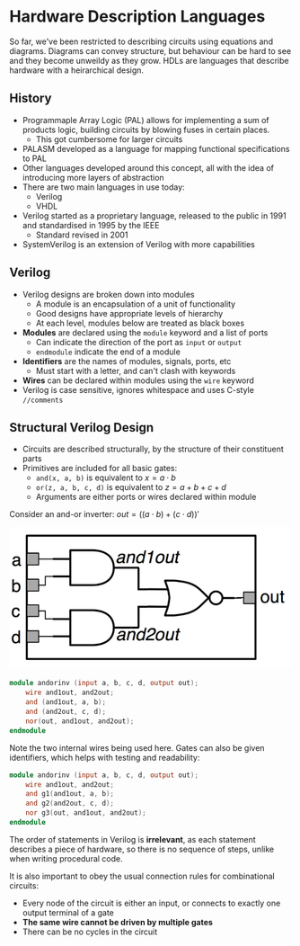 # Hardware Description Languages

So far, we've been restricted to describing circuits using equations and diagrams. Diagrams can convey structure, but behaviour can be hard to see and they become unweildy as they grow. HDLs are languages that describe hardware with a heirarchical design.

## History

- Programmaple Array Logic (PAL) allows for implementing a sum of products logic, building circuits by blowing fuses in certain places.
  - This got cumbersome for larger circuits
- PALASM developed as a language for mapping functional specifications to PAL
- Other languages developed around this concept, all with the idea of introducing more layers of abstraction
- There are two main languages in use today:
  - Verilog
  - VHDL
- Verilog started as a proprietary language, released to the public in 1991 and standardised in 1995 by the IEEE
  - Standard revised in 2001
- SystemVerilog is an extension of Verilog with more capabilities

## Verilog

- Verilog designs are broken down into modules
  - A module is an encapsulation of a unit of functionality
  - Good designs have appropriate levels of hierarchy
  - At each level, modules below are treated as black boxes
- **Modules** are declared using the `module` keyword and a list of ports
  - Can indicate the direction of the port as `input` or `output`
  - `endmodule` indicate the end of a module
- **Identifiers** are the names of modules, signals, ports, etc
  - Must start with a letter, and can't clash with keywords
- **Wires** can be declared within modules using the `wire` keyword
- Verilog is case sensitive, ignores whitespace and uses C-style `//comments`

## Structural Verilog Design

- Circuits are described structurally, by the structure of their constituent parts
- Primitives are included for all basic gates:
  - `and(x, a, b)` is equivalent to $x = a \cdot b$
  - `or(z, a, b, c, d)` is equivalent to $z = a + b + c + d$
  - Arguments are either ports or wires declared within module

Consider an and-or inverter: $out = ((a \cdot b) + (c \cdot d))'$

![](./img/and-or-inv.png)

```verilog
module andorinv (input a, b, c, d, output out);
    wire and1out, and2out;
    and (and1out, a, b);
    and (and2out, c, d);
    nor(out, and1out, and2out);
endmodule
```

Note the two internal wires being used here. Gates can also be given identifiers, which helps with testing and readability:

```verilog
module andorinv (input a, b, c, d, output out);
    wire and1out, and2out;
    and g1(and1out, a, b);
    and g2(and2out, c, d);
    nor g3(out, and1out, and2out);
endmodule
```

The order of statements in Verilog is **irrelevant**, as each statement describes a piece of hardware, so there is no sequence of steps, unlike when writing procedural code.

It is also important to obey the usual connection rules for combinational circuits:

- Every node of the circuit is either an input, or connects to exactly one output terminal of a gate
- **The same wire cannot be driven by multiple gates**
- There can be no cycles in the circuit

